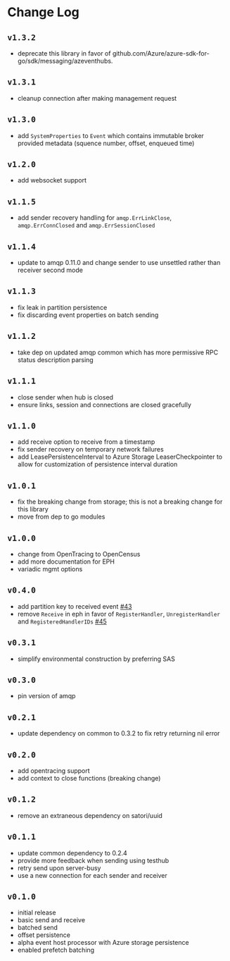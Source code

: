 # Change Log

## `v1.3.2`
-  deprecate this library in favor of github.com/Azure/azure-sdk-for-go/sdk/messaging/azeventhubs.

## `v1.3.1`
- cleanup connection after making management request

## `v1.3.0`
- add `SystemProperties` to `Event` which contains immutable broker provided metadata (squence number, offset, 
  enqueued time)

## `v1.2.0`
- add websocket support

## `v1.1.5`
- add sender recovery handling for `amqp.ErrLinkClose`, `amqp.ErrConnClosed` and `amqp.ErrSessionClosed`

## `v1.1.4`
- update to amqp 0.11.0 and change sender to use unsettled rather than receiver second mode

## `v1.1.3`
- fix leak in partition persistence 
- fix discarding event properties on batch sending

## `v1.1.2`
- take dep on updated amqp common which has more permissive RPC status description parsing 

## `v1.1.1`
- close sender when hub is closed
- ensure links, session and connections are closed gracefully

## `v1.1.0`
- add receive option to receive from a timestamp
- fix sender recovery on temporary network failures
- add LeasePersistenceInterval to Azure Storage LeaserCheckpointer to allow for customization of persistence interval
  duration

## `v1.0.1`
- fix the breaking change from storage; this is not a breaking change for this library
- move from dep to go modules

## `v1.0.0`
- change from OpenTracing to OpenCensus
- add more documentation for EPH
- variadic mgmt options

## `v0.4.0`
- add partition key to received event [#43](https://github.com/Azure/azure-event-hubs-go/pull/43)
- remove `Receive` in eph in favor of `RegisterHandler`, `UnregisterHandler` and `RegisteredHandlerIDs` [#45](https://github.com/Azure/azure-event-hubs-go/pull/45)

## `v0.3.1`
- simplify environmental construction by preferring SAS

## `v0.3.0`
- pin version of amqp

## `v0.2.1`
- update dependency on common to 0.3.2 to fix retry returning nil error

## `v0.2.0`
- add opentracing support
- add context to close functions (breaking change)

## `v0.1.2`
- remove an extraneous dependency on satori/uuid

## `v0.1.1`
- update common dependency to 0.2.4
- provide more feedback when sending using testhub
- retry send upon server-busy
- use a new connection for each sender and receiver

## `v0.1.0`
- initial release
- basic send and receive
- batched send
- offset persistence
- alpha event host processor with Azure storage persistence
- enabled prefetch batching
